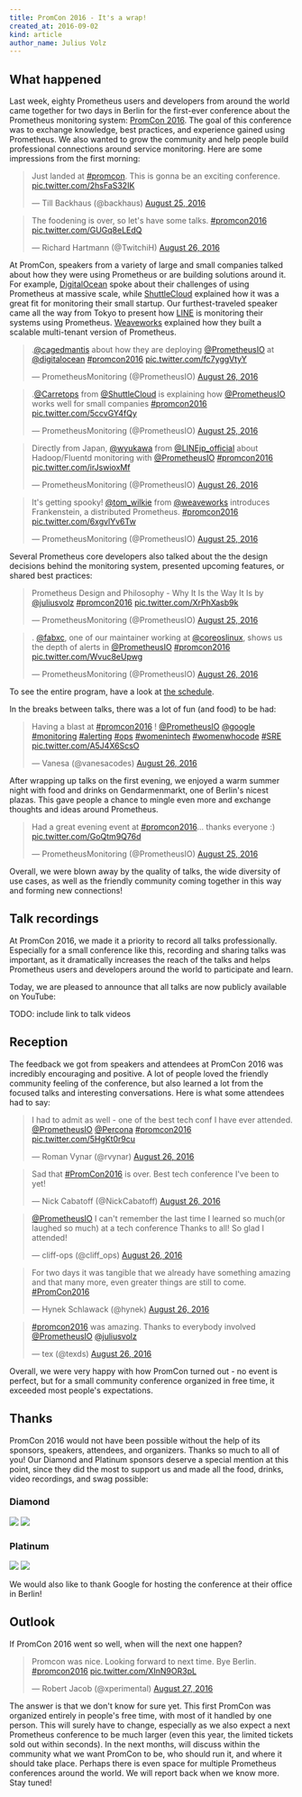 ```yaml
---
title: PromCon 2016 - It's a wrap!
created_at: 2016-09-02
kind: article
author_name: Julius Volz
---
```


## What happened

Last week, eighty Prometheus users and developers from around the world came
together for two days in Berlin for the first-ever conference about the
Prometheus monitoring system: [PromCon 2016](https://promcon.io/). The goal of
this conference was to exchange knowledge, best practices, and experience
gained using Prometheus. We also wanted to grow the community and help people
build professional connections around service monitoring. Here are some
impressions from the first morning:

<!-- more -->

<blockquote class="twitter-tweet tw-align-center" data-lang="en"><p lang="en" dir="ltr">Just landed at <a href="https://twitter.com/hashtag/promcon?src=hash">#promcon</a>. This is gonna be an exciting conference. <a href="https://t.co/2hsFaS32IK">pic.twitter.com/2hsFaS32IK</a></p>&mdash; Till Backhaus (@backhaus) <a href="https://twitter.com/backhaus/status/768705298940956672">August 25, 2016</a></blockquote>
<script async src="//platform.twitter.com/widgets.js" charset="utf-8"></script>

<blockquote class="twitter-tweet tw-align-center" data-lang="en"><p lang="en" dir="ltr">The foodening is over, so let&#39;s have some talks. <a href="https://twitter.com/hashtag/promcon2016?src=hash">#promcon2016</a> <a href="https://t.co/GUGq8eLEdQ">pic.twitter.com/GUGq8eLEdQ</a></p>&mdash; Richard Hartmann (@TwitchiH) <a href="https://twitter.com/TwitchiH/status/769074566601777152">August 26, 2016</a></blockquote>
<script async src="//platform.twitter.com/widgets.js" charset="utf-8"></script>

At PromCon, speakers from a variety of large and small companies talked about
how they were using Prometheus or are building solutions around it. For example,
[DigitalOcean](https://www.digitalocean.com/) spoke about their challenges of
using Prometheus at massive scale, while
[ShuttleCloud](https://www.shuttlecloud.com/) explained how it was a great fit
for monitoring their small startup.  Our furthest-traveled speaker came all the
way from Tokyo to present how [LINE](https://linecorp.com/en/) is monitoring
their systems using Prometheus. [Weaveworks](https://www.weave.works/)
explained how they built a scalable multi-tenant version of Prometheus.

<blockquote class="twitter-tweet tw-align-center" data-lang="en"><p lang="en" dir="ltr">.<a href="https://twitter.com/cagedmantis">@cagedmantis</a> about how they are deploying <a href="https://twitter.com/PrometheusIO">@PrometheusIO</a> at <a href="https://twitter.com/digitalocean">@digitalocean</a> <a href="https://twitter.com/hashtag/promcon2016?src=hash">#promcon2016</a> <a href="https://t.co/fc7yggVtyY">pic.twitter.com/fc7yggVtyY</a></p>&mdash; PrometheusMonitoring (@PrometheusIO) <a href="https://twitter.com/PrometheusIO/status/769161605045161988">August 26, 2016</a></blockquote>
<script async src="//platform.twitter.com/widgets.js" charset="utf-8"></script>

<blockquote class="twitter-tweet tw-align-center" data-lang="en"><p lang="en" dir="ltr">.<a href="https://twitter.com/Carretops">@Carretops</a> from <a href="https://twitter.com/ShuttleCloud">@ShuttleCloud</a> is explaining how <a href="https://twitter.com/PrometheusIO">@PrometheusIO</a> works well for small companies <a href="https://twitter.com/hashtag/promcon2016?src=hash">#promcon2016</a> <a href="https://t.co/5ccvGY4fQy">pic.twitter.com/5ccvGY4fQy</a></p>&mdash; PrometheusMonitoring (@PrometheusIO) <a href="https://twitter.com/PrometheusIO/status/768724543062024192">August 25, 2016</a></blockquote>
<script async src="//platform.twitter.com/widgets.js" charset="utf-8"></script>

<blockquote class="twitter-tweet tw-align-center" data-lang="en"><p lang="en" dir="ltr">Directly from Japan, <a href="https://twitter.com/wyukawa">@wyukawa</a> from <a href="https://twitter.com/LINEjp_official">@LINEjp_official</a> about Hadoop/Fluentd monitoring with <a href="https://twitter.com/PrometheusIO">@PrometheusIO</a> <a href="https://twitter.com/hashtag/promcon2016?src=hash">#promcon2016</a> <a href="https://t.co/irJswioxMf">pic.twitter.com/irJswioxMf</a></p>&mdash; PrometheusMonitoring (@PrometheusIO) <a href="https://twitter.com/PrometheusIO/status/769171613577310208">August 26, 2016</a></blockquote>
<script async src="//platform.twitter.com/widgets.js" charset="utf-8"></script>

<blockquote class="twitter-tweet tw-align-center" data-lang="en"><p lang="en" dir="ltr">It&#39;s getting spooky! <a href="https://twitter.com/tom_wilkie">@tom_wilkie</a> from <a href="https://twitter.com/weaveworks">@weaveworks</a> introduces Frankenstein, a distributed Prometheus. <a href="https://twitter.com/hashtag/promcon2016?src=hash">#promcon2016</a> <a href="https://t.co/6xgvlYv6Tw">pic.twitter.com/6xgvlYv6Tw</a></p>&mdash; PrometheusMonitoring (@PrometheusIO) <a href="https://twitter.com/PrometheusIO/status/768826444575309824">August 25, 2016</a></blockquote>
<script async src="//platform.twitter.com/widgets.js" charset="utf-8"></script>

Several Prometheus core developers also talked about the the design decisions
behind the monitoring system, presented upcoming features, or shared best
practices:

<blockquote class="twitter-tweet tw-align-center" data-lang="en"><p lang="en" dir="ltr">Prometheus Design and Philosophy - Why It Is the Way It Is by <a href="https://twitter.com/juliusvolz">@juliusvolz</a> <a href="https://twitter.com/hashtag/promcon2016?src=hash">#promcon2016</a> <a href="https://t.co/XrPhXasb9k">pic.twitter.com/XrPhXasb9k</a></p>&mdash; PrometheusMonitoring (@PrometheusIO) <a href="https://twitter.com/PrometheusIO/status/768715959926489088">August 25, 2016</a></blockquote>
<script async src="//platform.twitter.com/widgets.js" charset="utf-8"></script>

<blockquote class="twitter-tweet tw-align-center" data-lang="en"><p lang="en" dir="ltr">. <a href="https://twitter.com/fabxc">@fabxc</a>, one of our maintainer working at <a href="https://twitter.com/coreoslinux">@coreoslinux</a>, shows us the depth of alerts in <a href="https://twitter.com/PrometheusIO">@PrometheusIO</a>  <a href="https://twitter.com/hashtag/promcon2016?src=hash">#promcon2016</a> <a href="https://t.co/Wvuc8eUpwg">pic.twitter.com/Wvuc8eUpwg</a></p>&mdash; PrometheusMonitoring (@PrometheusIO) <a href="https://twitter.com/PrometheusIO/status/769138985432190976">August 26, 2016</a></blockquote>
<script async src="//platform.twitter.com/widgets.js" charset="utf-8"></script>

To see the entire program, have a look at [the schedule](https://promcon.io/schedule).

In the breaks between talks, there was a lot of fun (and food) to be had:

<blockquote class="twitter-tweet tw-align-center" data-lang="en"><p lang="en" dir="ltr">Having a blast at <a href="https://twitter.com/hashtag/promcon2016?src=hash">#promcon2016</a> ! <a href="https://twitter.com/PrometheusIO">@PrometheusIO</a> <a href="https://twitter.com/google">@google</a> <a href="https://twitter.com/hashtag/monitoring?src=hash">#monitoring</a> <a href="https://twitter.com/hashtag/alerting?src=hash">#alerting</a> <a href="https://twitter.com/hashtag/ops?src=hash">#ops</a> <a href="https://twitter.com/hashtag/womenintech?src=hash">#womenintech</a> <a href="https://twitter.com/hashtag/womenwhocode?src=hash">#womenwhocode</a> <a href="https://twitter.com/hashtag/SRE?src=hash">#SRE</a> <a href="https://t.co/A5J4X6ScsO">pic.twitter.com/A5J4X6ScsO</a></p>&mdash; Vanesa (@vanesacodes) <a href="https://twitter.com/vanesacodes/status/769164579859492864">August 26, 2016</a></blockquote>
<script async src="//platform.twitter.com/widgets.js" charset="utf-8"></script>

After wrapping up talks on the first evening, we enjoyed a warm summer night
with food and drinks on Gendarmenmarkt, one of Berlin's nicest plazas. This
gave people a chance to mingle even more and exchange thoughts and ideas around
Prometheus.

<blockquote class="twitter-tweet tw-align-center" data-lang="en"><p lang="en" dir="ltr">Had a great evening event at <a href="https://twitter.com/hashtag/promcon2016?src=hash">#promcon2016</a>... thanks everyone :) <a href="https://t.co/GoQtm9Q76d">pic.twitter.com/GoQtm9Q76d</a></p>&mdash; PrometheusMonitoring (@PrometheusIO) <a href="https://twitter.com/PrometheusIO/status/768908811339964417">August 25, 2016</a></blockquote>
<script async src="//platform.twitter.com/widgets.js" charset="utf-8"></script>

Overall, we were blown away by the quality of talks, the wide diversity of use
cases, as well as the friendly community coming together in this way and
forming new connections!

## Talk recordings

At PromCon 2016, we made it a priority to record all talks professionally.
Especially for a small conference like this, recording and sharing talks was
important, as it dramatically increases the reach of the talks and helps
Prometheus users and developers around the world to participate and learn.

Today, we are pleased to announce that all talks are now publicly available on
YouTube:

TODO: include link to talk videos

## Reception

The feedback we got from speakers and attendees at PromCon 2016 was incredibly
encouraging and positive. A lot of people loved the friendly community feeling
of the conference, but also learned a lot from the focused talks and
interesting conversations. Here is what some attendees had to say:

<blockquote class="twitter-tweet tw-align-center" data-lang="en"><p lang="en" dir="ltr">I had to admit as well - one of the best tech conf I have ever attended. <a href="https://twitter.com/PrometheusIO">@PrometheusIO</a> <a href="https://twitter.com/Percona">@Percona</a> <a href="https://twitter.com/hashtag/promcon2016?src=hash">#promcon2016</a> <a href="https://t.co/5HgKt0r9cu">pic.twitter.com/5HgKt0r9cu</a></p>&mdash; Roman Vynar (@rvynar) <a href="https://twitter.com/rvynar/status/769260722496954368">August 26, 2016</a></blockquote>
<script async src="//platform.twitter.com/widgets.js" charset="utf-8"></script>

<blockquote class="twitter-tweet tw-align-center" data-lang="en"><p lang="en" dir="ltr">Sad that <a href="https://twitter.com/hashtag/PromCon2016?src=hash">#PromCon2016</a> is over. Best tech conference I&#39;ve been to yet!</p>&mdash; Nick Cabatoff (@NickCabatoff) <a href="https://twitter.com/NickCabatoff/status/769223981882900481">August 26, 2016</a></blockquote>
<script async src="//platform.twitter.com/widgets.js" charset="utf-8"></script>

<blockquote class="twitter-tweet tw-align-center" data-lang="en"><p lang="en" dir="ltr"><a href="https://twitter.com/PrometheusIO">@PrometheusIO</a>  I can&#39;t remember the last time I learned so much(or laughed so much) at a tech conference Thanks to all! So glad I attended!</p>&mdash; cliff-ops (@cliff_ops) <a href="https://twitter.com/cliff_ops/status/769239347828822016">August 26, 2016</a></blockquote>
<script async src="//platform.twitter.com/widgets.js" charset="utf-8"></script>

<blockquote class="twitter-tweet tw-align-center" data-lang="en"><p lang="en" dir="ltr">For two days it was tangible that we already have something amazing and that many more, even greater things are still to come. <a href="https://twitter.com/hashtag/PromCon2016?src=hash">#PromCon2016</a></p>&mdash; Hynek Schlawack (@hynek) <a href="https://twitter.com/hynek/status/769245966847373312">August 26, 2016</a></blockquote>
<script async src="//platform.twitter.com/widgets.js" charset="utf-8"></script>

<blockquote class="twitter-tweet tw-align-center" data-lang="en"><p lang="en" dir="ltr"><a href="https://twitter.com/hashtag/promcon2016?src=hash">#promcon2016</a> was amazing. Thanks to everybody involved <a href="https://twitter.com/PrometheusIO">@PrometheusIO</a> <a href="https://twitter.com/juliusvolz">@juliusvolz</a></p>&mdash; tex (@texds) <a href="https://twitter.com/texds/status/769213616541298688">August 26, 2016</a></blockquote>
<script async src="//platform.twitter.com/widgets.js" charset="utf-8"></script>

Overall, we were very happy with how PromCon turned out - no event is perfect,
but for a small community conference organized in free time, it exceeded most
people's expectations.

## Thanks

PromCon 2016 would not have been possible without the help of its sponsors,
speakers, attendees, and organizers. Thanks so much to all of you! Our Diamond
and Platinum sponsors deserve a special mention at this point, since they did
the most to support us and made all the food, drinks, video recordings, and
swag possible:

<h3>Diamond</h3>
<div class="sponsor-logos">
  <a href="http://www.robustperception.io/"><img src="/assets/blog/2016-09-02/robust_perception_logo.png"/></a>
  <a href="https://www.weave.works/"><img src="/assets/blog/2016-09-02/weave_logo.png"/></a>
</div>

<h3>Platinum</h3>
<div class="sponsor-logos">
  <a href="https://cncf.io/"><img src="/assets/blog/2016-09-02/cncf_logo.png"/></a>
  <a href="https://coreos.com/"><img src="/assets/blog/2016-09-02/coreos_logo.svg"/></a>
</div>

We would also like to thank Google for hosting the conference at their office
in Berlin!

## Outlook

If PromCon 2016 went so well, when will the next one happen?

<blockquote class="twitter-tweet tw-align-center" data-lang="en"><p lang="en" dir="ltr">Promcon was nice. Looking forward to next time. Bye Berlin. <a href="https://twitter.com/hashtag/promcon2016?src=hash">#promcon2016</a> <a href="https://t.co/XInN9OR3pL">pic.twitter.com/XInN9OR3pL</a></p>&mdash; Robert Jacob (@xperimental) <a href="https://twitter.com/xperimental/status/769520813385117697">August 27, 2016</a></blockquote>
<script async src="//platform.twitter.com/widgets.js" charset="utf-8"></script>

The answer is that we don't know for sure yet. This first PromCon was organized
entirely in people's free time, with most of it handled by one person. This
will surely have to change, especially as we also expect a next Prometheus
conference to be much larger (even this year, the limited tickets sold out
within seconds). In the next months, will discuss within the community what we
want PromCon to be, who should run it, and where it should take place. Perhaps
there is even space for multiple Prometheus conferences around the world. We will
report back when we know more. Stay tuned!
